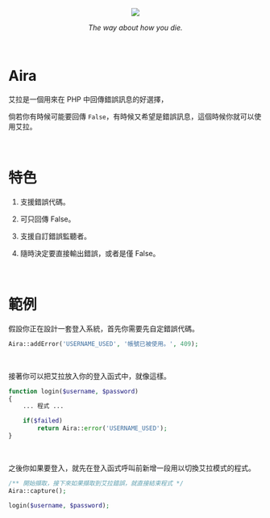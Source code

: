<p align="center">
  <img src="http://imgur.com/"/>
</p>
<p align="center">
  <i>The way about how you die.</i>
</p>

&nbsp;

# Aira

艾拉是一個用來在 PHP 中回傳錯誤訊息的好選擇，

倘若你有時候可能要回傳 `False`，有時候又希望是錯誤訊息，這個時候你就可以使用艾拉。

&nbsp;

# 特色

1. 支援錯誤代碼。

2. 可只回傳 False。

3. 支援自訂錯誤監聽者。

4. 隨時決定要直接輸出錯誤，或者是僅 False。

&nbsp;

# 範例

假設你正在設計一套登入系統，首先你需要先自定錯誤代碼。

```php
Aira::addError('USERNAME_USED', '帳號已被使用。', 409);
```

&nbsp;

接著你可以把艾拉放入你的登入函式中，就像這樣。

```php
function login($username, $password)
{
    ... 程式 ...

    if($failed)
        return Aira::error('USERNAME_USED');
}
```

&nbsp;

之後你如果要登入，就先在登入函式呼叫前新增一段用以切換艾拉模式的程式。

```php
/** 開始擷取，接下來如果擷取到艾拉錯誤，就直接結束程式 */
Aira::capture();

login($username, $password);
```